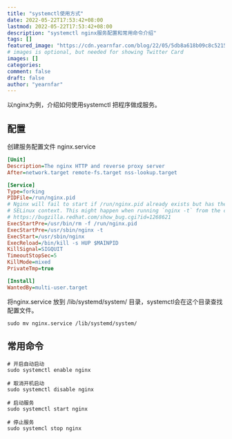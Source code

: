 ```yaml
---
title: "systemctl使用方式"
date: 2022-05-22T17:53:42+08:00
lastmod: 2022-05-22T17:53:42+08:00
description: "systemctl nginx服务配置和常用命令介绍"
tags: []
featured_image: "https://cdn.yearnfar.com/blog/22/05/5db8a618b09c8c52153a8d0e479503ad.png"
# images is optional, but needed for showing Twitter Card
images: []
categories:
comment: false
draft: false
author: "yearnfar"
---
```


以nginx为例，介绍如何使用systemctl 把程序做成服务。

## 配置

创建服务配置文件 nginx.service

```ini
[Unit]
Description=The nginx HTTP and reverse proxy server
After=network.target remote-fs.target nss-lookup.target

[Service]
Type=forking
PIDFile=/run/nginx.pid
# Nginx will fail to start if /run/nginx.pid already exists but has the wrong
# SELinux context. This might happen when running `nginx -t` from the cmdline.
# https://bugzilla.redhat.com/show_bug.cgi?id=1268621
ExecStartPre=/usr/bin/rm -f /run/nginx.pid
ExecStartPre=/usr/sbin/nginx -t
ExecStart=/usr/sbin/nginx
ExecReload=/bin/kill -s HUP $MAINPID
KillSignal=SIGQUIT
TimeoutStopSec=5
KillMode=mixed
PrivateTmp=true

[Install]
WantedBy=multi-user.target
```
将nginx.service 放到 /lib/systemd/system/ 目录，systemctl会在这个目录查找配置文件。
```shell
sudo mv nginx.service /lib/systemd/system/
```

## 常用命令

```shell
# 开启自动启动
sudo systemctl enable nginx

# 取消开机启动
sudo systemctl disable nginx

# 启动服务
sudo systemctl start nginx

# 停止服务
sudo systemcl stop nginx

```

